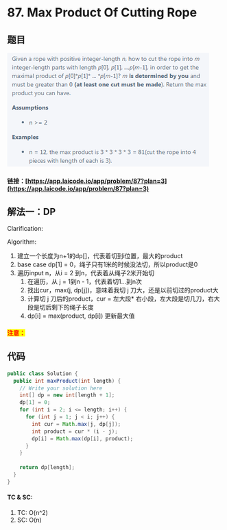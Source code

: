 # 87. Max Product Of Cutting Rope

## 题目

![](<.gitbook/assets/image (70).png>)

#### 链接：[https://app.laicode.io/app/problem/87?plan=3](https://app.laicode.io/app/problem/87?plan=3)

## 解法一：DP

Clarification:&#x20;

Algorithm:&#x20;

1. 建立一个长度为n+1的dp\[]，代表着切到i位置，最大的product
2. base case dp\[1] = 0，绳子只有1米的时候没法切，所以product是0
3. 遍历input n，从i = 2 到n，代表着从绳子2米开始切
   1. 在遍历，从 j = 1到n - 1，代表着切1...到n次
   2. 找出cur，max(j, dp\[j])，意味着我切 j 刀大，还是以前切过的product大
   3. 计算切 j 刀后的product，cur = 左大段\* 右小段，左大段是切几刀，右大段是切后剩下的绳子长度
   4. dp\[i] = max(product, dp\[i]) 更新最大值

#### <mark style="color:red;">注意：</mark>

## 代码

```java
public class Solution {
  public int maxProduct(int length) {
    // Write your solution here
    int[] dp = new int[length + 1];
    dp[1] = 0;
    for (int i = 2; i <= length; i++) {
      for (int j = 1; j < i; j++) {
        int cur = Math.max(j, dp[j]);
        int product = cur * (i - j);
        dp[i] = Math.max(dp[i], product);
      }
    }

    return dp[length];
  }
}
```

#### TC & SC:&#x20;

1. TC: O(n^2)
2. SC: O(n)
